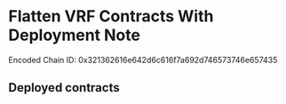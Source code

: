 # Flatten VRF Contracts With Deployment Note

  Encoded Chain ID: 0x321362616e642d6c616f7a692d746573746e657435

## Deployed contracts
